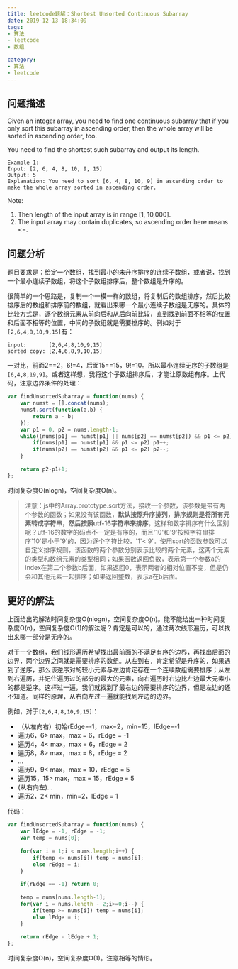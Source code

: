 ```yaml
---
title: leetcode题解：Shortest Unsorted Continuous Subarray
date: 2019-12-13 18:34:09
tags:
- 算法
- leetcode
- 数组

category:
- 算法
- leetcode
---
```


## 问题描述
Given an integer array, you need to find one continuous subarray that if you only sort this subarray in ascending order, then the whole array will be sorted in ascending order, too.

You need to find the shortest such subarray and output its length.
```
Example 1:
Input: [2, 6, 4, 8, 10, 9, 15]
Output: 5
Explanation: You need to sort [6, 4, 8, 10, 9] in ascending order to make the whole array sorted in ascending order.
```
Note:
1. Then length of the input array is in range [1, 10,000].
2. The input array may contain duplicates, so ascending order here means <=.

## 问题分析
题目要求是：给定一个数组，找到最小的未升序排序的连续子数组，或者说，找到一个最小连续子数组，将这个子数组排序后，整个数组是升序的。

很简单的一个思路是，复制一个一模一样的数组，将复制后的数组排序，然后比较排序后的数组和排序前的数组，就看出来哪一个最小连续子数组是无序的。具体的比较方式是，逐个数组元素从前向后和从后向前比较，直到找到前面不相等的位置和后面不相等的位置，中间的子数组就是需要排序的。例如对于`[2,6,4,8,10,9,15]`有：
```
input:       [2,6,4,8,10,9,15]
sorted copy: [2,4,6,8,9,10,15]
```
一对比，前面2==2，6!=4，后面15==15，9!=10。所以最小连续无序的子数组是`[6,4,8,19,9]`。或者这样想，我将这个子数组排序后，才能让原数组有序。上代码，注意边界条件的处理：
```js
var findUnsortedSubarray = function(nums) {
    var numst = [].concat(nums);
    numst.sort(function(a,b) {
        return a - b;
    });
    var p1 = 0, p2 = nums.length-1;
    while((nums[p1] == numst[p1] || nums[p2] == numst[p2]) && p1 <= p2) {
        if(nums[p1] == numst[p1] && p1 <= p2) p1++;
        if(nums[p2] == numst[p2] && p1 <= p2) p2--;
    }
    
    return p2-p1+1;
};
```
时间复杂度O(nlogn)，空间复杂度O(n)。
> 注意：js中的Array.prototype.sort方法，接收一个参数，该参数是带有两个参数的函数；如果没有该函数，**默认按照升序排列，排序规则是将所有元素转成字符串，然后按照utf-16字符串来排序**，这样和数字排序有什么区别呢？utf-16的数字的码点不一定是有序的，而且'10'和'9'按照字符串排序'10'是小于'9'的，因为逐个字符比较，'1'<'9'。使用sort的函数参数可以自定义排序规则，该函数的两个参数分别表示比较的两个元素，这两个元素的类型和数组元素的类型相同；如果函数返回负数，表示第一个参数a的index在第二个参数b后面，如果返回0，表示两者的相对位置不变，但是仍会和其他元素一起排序；如果返回整数，表示a在b后面。

## 更好的解法
上面给出的解法时间复杂度O(nlogn)，空间复杂度O(n)。能不能给出一种时间复杂度O(n)，空间复杂度O(1)的解法呢？肯定是可以的，通过两次线形遍历，可以找出来哪一部分是无序的。

对于一个数组，我们线形遍历希望找出最前面的不满足有序的边界，再找出后面的边界，两个边界之间就是需要排序的数组。从左到右，肯定希望是升序的，如果遇到了逆序，那么该逆序对的较小元素与左边肯定存在一个连续数组需要排序；从左到右遍历，并记住遍历过的部分的最大的元素，向右遍历时右边比左边最大元素小的都是逆序。这样过一遍，我们就找到了最右边的需要排序的边界，但是左边的还不知道。同样的原理，从右向左过一遍就能找到左边的边界。

例如，对于`[2,6,4,8,10,9,15]`：
* （从左向右）初始rEdge=-1，max=2，min=15，lEdge=-1
* 遍历6，6> max，max = 6，rEdge = -1
* 遍历4，4< max，max = 6，rEdge = 2
* 遍历8，8> max，max = 8，rEdge = 2
* ...
* 遍历9，9< max，max = 10，rEdge = 5
* 遍历15，15> max，max = 15，rEdge = 5
* (从右向左)...
* 遍历2，2< min，min=2，lEdge = 1

代码：
```js
var findUnsortedSubarray = function(nums) {
    var lEdge = -1, rEdge = -1;
    var temp = nums[0];
    
    for(var i = 1;i < nums.length;i++) {
        if(temp <= nums[i]) temp = nums[i];
        else rEdge = i;
    }
    
    if(rEdge == -1) return 0;
    
    temp = nums[nums.length-1];
    for(var i = nums.length - 2;i>=0;i--) {
        if(temp >= nums[i]) temp = nums[i];
        else lEdge = i;
    }
    
    return rEdge - lEdge + 1;
};
```
时间复杂度O(n)，空间复杂度O(1)。注意相等的情形。